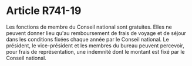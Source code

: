 # Article R741-19

Les fonctions de membre du Conseil national sont gratuites. Elles ne peuvent donner lieu qu'au remboursement de frais de voyage et de séjour dans les conditions fixées chaque année par le Conseil national.   Le président, le vice-président et les membres du bureau peuvent percevoir, pour frais de représentation, une indemnité dont le montant est fixé par le Conseil national.